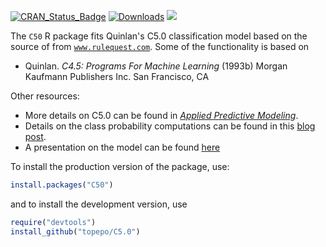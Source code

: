 
[![CRAN_Status_Badge](http://www.r-pkg.org/badges/version/C50)](http://cran.r-project.org/web/packages/C50)
[![Downloads](http://cranlogs.r-pkg.org/badges/C50)](http://cran.rstudio.com/package=C50)
![](https://img.shields.io/badge/lifecycle-maturing-blue.svg)

The `C50` R package fits Quinlan's C5.0 classification model based on the source of from [`www.rulequest.com`](http://www.rulequest.com/see5-info.html). Some of the functionality is based on 

*  Quinlan. _C4.5: Programs For Machine Learning_ (1993b) Morgan Kaufmann Publishers Inc. San Francisco, CA

Other resources:

*  More details on C5.0 can be found in [_Applied Predictive Modeling_](http://appliedpredictivemodeling.com/). 
*  Details on the class probability computations can be found in this [blog post](http://appliedpredictivemodeling.com/blog/2015/9/8/c50-predicted-probability-shrinkage). 
*  A presentation on the model can be found [here](https://static1.squarespace.com/static/51156277e4b0b8b2ffe11c00/t/51e7e42ce4b0fd2e32684bca/1374151724529/user_C5.0.pdf)


To install the production version of the package, use:

```r
install.packages("C50")
```

and to install the development version, use

```r
require("devtools")
install_github("topepo/C5.0")
```




